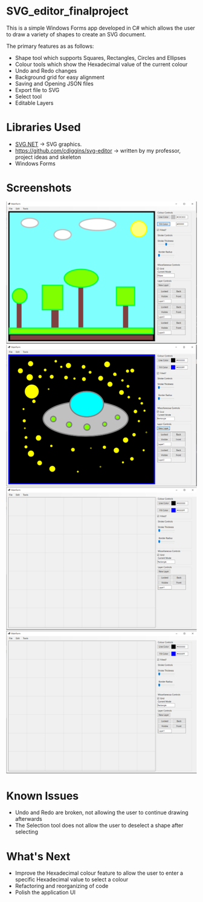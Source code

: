 # SVG_editor_finalproject

This is a simple Windows Forms app developed in C# which allows the user to draw a variety of shapes to create an SVG document.

The primary features as as follows:
  - Shape tool which supports Squares, Rectangles, Circles and Ellipses
  - Colour tools which show the Hexadecimal value of the current colour
  - Undo and Redo changes
  - Background grid for easy alignment
  - Saving and Opening JSON files
  - Export file to SVG
  - Select tool 
  - Editable Layers

# Libraries Used

  - <a href="https://github.com/svg-net/SVG">SVG.NET</a> -> SVG graphics. 
  -  <a href="https://github.com/cdiggins/svg-editor">https://github.com/cdiggins/svg-editor</a> -> written by my professor, project ideas and skeleton
  -  Windows Forms

# Screenshots

![DaytimeScene](Screenshots/screenshot1.png)
![UFO](Screenshots/screenshot2.png)
![DefaultApp](Screenshots/screenshot3.png)
![GridDemo](Screenshots/screenshot3.png)

# Known Issues

  - Undo and Redo are broken, not allowing the user to continue drawing afterwards
  - The Selection tool does not allow the user to deselect a shape after selecting

# What's Next

  - Improve the Hexadecimal colour feature to allow the user to enter a specific Hexadecimal value to select a colour
  - Refactoring and reorganizing of code
  - Polish the application UI
